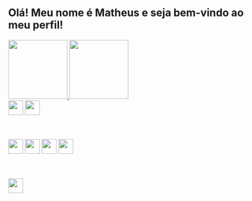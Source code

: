 ## Olá! Meu nome é Matheus e seja bem-vindo ao meu perfil!

<div style="display: inline-block">
  <a href="https://github.com/Matheyck">
    <img height="120em" src="https://github-readme-stats.vercel.app/api?username=matheyck&show_icons=true&theme=dark&include_all_commits=true&count_ptivate=true"/>
    <img height="120em" src="https://github-readme-stats.vercel.app/api/top-langs/?username=matheyck&theme=dark"/>
</div
    
##
<br>
<div style="display: inline-block">
    <a href="https://steamcommunity.com/id/frangotv"><img height="30em" src="https://img.shields.io/badge/Steam-000000?style=for-the-badge&logo=steam&logoColor=white"/></a>
    <img height="30em" src="https://img.shields.io/badge/Discord-7289DA?style=for-the-badge&logo=discord&logoColor=white"/>
</div>
    
##
<br>
<div style="display: inline-block">
    <img height="30em" src="https://img.shields.io/badge/CSS3-1572B6?style=for-the-badge&logo=css3&logoColor=white"/>
    <img height="30em" src="https://img.shields.io/badge/HTML5-E34F26?style=for-the-badge&logo=html5&logoColor=white"/>
    <img height="30em" src="https://img.shields.io/badge/JavaScript-F7DF1E?style=for-the-badge&logo=javascript&logoColor=black"/>
    <img height="30em" src="https://img.shields.io/badge/PHP-777BB4?style=for-the-badge&logo=php&logoColor=white"/>
</div>
    
##
<br>
<img height="30em" src="https://img.shields.io/badge/Windows-0078D6?style=for-the-badge&logo=windows&logoColor=white"/>

    
    
